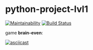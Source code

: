 # python-project-lvl1

[![Maintainability](https://api.codeclimate.com/v1/badges/06ad4c458ce75368a85f/maintainability)](https://codeclimate.com/github/alezi06/python-project-lvl1/maintainability)
[![Build Status](https://travis-ci.org/alezi06/python-project-lvl1.svg?branch=master)](https://travis-ci.org/alezi06/python-project-lvl1)

game **brain-even**:

[![asciicast](https://asciinema.org/a/zjLWUpdNIxHx5DQyKk4XVSY1e.svg)](https://asciinema.org/a/zjLWUpdNIxHx5DQyKk4XVSY1e)
